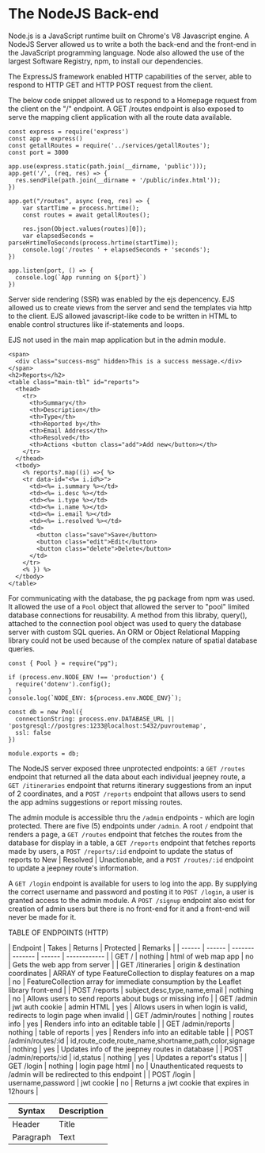 # The NodeJS Back-end
Node.js is a JavaScript runtime built on Chrome's V8 Javascript engine. A NodeJS Server allowed us to write a both the back-end and the front-end in the JavaScript programming language. Node also allowed the use of the largest Software Registry, npm, to install our dependencies.

The ExpressJS framework enabled HTTP capabilities of the server, able to respond to HTTP GET and HTTP POST request from the client.

The below code snippet allowed us to respond to a Homepage request from the client on the "/" endpoint. A GET /routes endpoint is also exposed to serve the mapping client application with all the route data available.


```
const express = require('express')
const app = express()
const getallRoutes = require('../services/getallRoutes');
const port = 3000

app.use(express.static(path.join(__dirname, 'public')));
app.get('/', (req, res) => {
  res.sendFile(path.join(__dirname + '/public/index.html'));
})

app.get("/routes", async (req, res) => {
    var startTime = process.hrtime();
    const routes = await getallRoutes();

    res.json(Object.values(routes)[0]);
    var elapsedSeconds = parseHrtimeToSeconds(process.hrtime(startTime));
    console.log('/routes ' + elapsedSeconds + 'seconds');
})

app.listen(port, () => {
  console.log(`App running on ${port}`)
})
```

Server side rendering (SSR) was enabled by the ejs depencency. EJS allowed us to create views from the server and send the templates via http to the client. EJS allowed javascript-like code to be written in HTML to enable control structures like if-statements and loops. 

EJS not used in the main map application but in the admin module. 

```
<span>
  <div class="success-msg" hidden>This is a success message.</div>
</span>
<h2>Reports</h2>
<table class="main-tbl" id="reports">
  <thead>
    <tr>
      <th>Summary</th>
      <th>Description</th>
      <th>Type</th>
      <th>Reported by</th>
      <th>Email Address</th>
      <th>Resolved</th>
      <th>Actions <button class="add">Add new</button></th>
    </tr>
  </thead>
  <tbody>
    <% reports?.map((i) =>{ %>
    <tr data-id="<%= i.id%>">
      <td><%= i.summary %></td>
      <td><%= i.desc %></td>
      <td><%= i.type %></td>
      <td><%= i.name %></td>
      <td><%= i.email %></td>
      <td><%= i.resolved %></td>
      <td>
        <button class="save">Save</button>
        <button class="edit">Edit</button>
        <button class="delete">Delete</button>
      </td>
    </tr>
    <% }) %>
  </tbody>
</table>

```

For communicating with the database, the pg package from npm was used. It allowed the use of a `Pool` object that allowed the server to "pool" limited database connections for reusability. A method from this libraby, query(), attached to the connection pool object was used to query the database server with custom SQL queries. An ORM or Object Relational Mapping library could not be used because of the complex nature of spatial database queries.

```
const { Pool } = require("pg");

if (process.env.NODE_ENV !== 'production') {
  require('dotenv').config();
}
console.log(`NODE_ENV: ${process.env.NODE_ENV}`);

const db = new Pool({
  connectionString: process.env.DATABASE_URL || 'postgresql://postgres:1233@localhost:5432/puvroutemap',
  ssl: false 
})

module.exports = db;
```

The NodeJS server exposed three unprotected endpoints: a `GET /routes` endpoint that returned all the data about each individual jeepney route, a `GET /itineraries` endpoint that returns itinerary suggestions from an input of 2 coordinates, and a `POST /reports` endpoint that allows users to send the app admins suggestions or report missing routes.

The admin module is accessible thru the `/admin` endpoints - which are login protected. There are five (5) endpoints under `/admin`. A root `/` endpoint that renders a page, a `GET /routes` endpoint that fetches the routes from the database for display in a table, a `GET /reports` endpoint that fetches reports made by users, a `POST /reports/:id` endpoint to update the status of reports to New | Resolved | Unactionable, and a `POST /routes/:id` endpoint to update a jeepney route's information.

A `GET /login` endpoint is available for users to log into the app. By supplying the correct username and password and posting it to `POST /login`, a user is granted access to the admin module. A `POST /signup` endpoint also exist for creation of admin users but there is no front-end for it and a front-end will never be made for it.

TABLE OF ENDPOINTS (HTTP)


| Endpoint | Takes | Returns | Protected | Remarks |
| ------ | ------ | ------- | ------- | ------ | ------------ |
| GET / | nothing | html of web map app | no | Gets the web app from server |
| GET /itineraries | origin & destination coordinates | ARRAY of type FeatureCollection to display features on a map | no | FeatureCollection array for immediate consumption by the Leaflet library front-end |
| POST /reports | subject,desc,type,name,email | nothing | no | Allows users to send reports about bugs or missing info |
| GET /admin | jwt auth cookie | admin HTML | yes | Allows users in when login is valid, redirects to login page when invalid |
| GET /admin/routes | nothing | routes info | yes | Renders info into an editable table |
| GET /admin/reports | nothing | table of reports | yes | Renders info into an editable table |
| POST /admin/routes/:id | id,route_code,route_name,shortname,path,color,signage | nothing | yes | Updates info of the jeepney routes in database |
| POST /admin/reports/:id | id,status | nothing | yes | Updates a report's status |
| GET /login | nothing | login page html  | no | Unauthenticated requests to /admin will be redirected to this endpoint |
| POST /login | username,password | jwt cookie  | no | Returns a jwt cookie that expires in 12hours |


| Syntax      | Description |
| ----------- | ----------- |
| Header      | Title       |
| Paragraph   | Text        |
